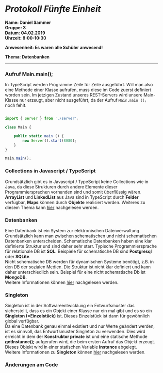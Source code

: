 # _Protokoll Fünfte Einheit_  

**Name: Daniel Sammer**  
**Gruppe: 3**  
**Datum: 04.02.2019**  
**Uhrzeit: 8:00-10:30**  
  
**Anwesenheit: Es waren alle Schüler anwesend!**  
  
**Thema: Datenbanken**  
  
-----------------------------------------------------------
  
### Aufruf Main.main();  
In TypeScript werden Programme Zeile für Zeile ausgeführt. Will man also eine Methode einer Klasse aufrufen, muss diese im Code zuerst definiert worden sein. Im jetzigen Zustand unseres REST-Servers wird unsere Main-Klasse nur erzeugt, aber nicht ausgeführt, da der Aufruf `Main.main ();` noch fehlt.  
```typescript

import { Server } from './server';

class Main {

    public static main () {
        new Server().start(8080);
    }
}

Main.main();
```
  
### Collections in Javascript / TypeScript  
Grundsätzlich gibt es in Javascript / TypeScript keine Collections wie in Java, da diese Strukturen durch andere Elemente dieser Programmiersprachen vorhanden sind und somit überflüssig wären.  
**ArrayList** und **LinkedList** aus Java sind in TypeScript durch **Felder** verfügbar, **Maps** können durch **Objekte** realisiert werden. Weiteres zu diesem Thema kann [hier](https://stackoverflow.com/questions/20699507/hashmap-arraylist-in-java-script) nachgelesen werden.  
  
### Datenbanken  
Eine Datenbank ist ein System zur elektronischen Datenverwaltung. Grundsätzlich kann man zwischen schematischen und nicht schematischen Datenbanken unterscheiden. Schematische Datenbanken haben eine klar definierte Struktur und sind daher sehr starr. Typische Programmiersprache für relationale DB ist **SQL**. Beispiele für schematische DB sind **Postgresql** oder **SQLite**.  
Nicht schematische DB werden für dynamischen Systeme benötigt, z.B. in den DB der sozialen Medien. Die Struktur ist nicht klar definiert und kann daher unterschiedlich sein. Beispiel für eine nicht schematische Db ist **MongoDB**.  
Weitere Informationen können [hier](https://stackoverflow.com/questions/20699507/hashmap-arraylist-in-java-script) nachgelesen werden.  
  
### Singleton  
Singleton ist in der Softwareentwicklung ein Entwurfsmuster das sicherstellt, dass es ein Objekt einer Klasse nur ein mal gibt und es so ein **Singleton (=Einzelstück)** ist. Dieses Einzelstück ist dann für gewöhnlich global verfügbar.  
Da eine Datenbank genau einmal existiert und nur Werte geändert werden, ist es sinnvoll, das Entwurfsmuster Singleton zu verwenden. Dies wird erreicht in dem der **Konstruktor private** ist und eine statische Methode **getInstance();** aufgerufen wird, die beim ersten Aufruf das Objekt erzeugt. Dieses Objekt wird in einer statischen Variable **instance** abgelegt.  
Weitere Informationen zu **Singleton** können [hier](https://de.wikipedia.org/wiki/Singleton_(Entwurfsmuster)) nachgelesen werden.  
  
### Änderungen am Code  
